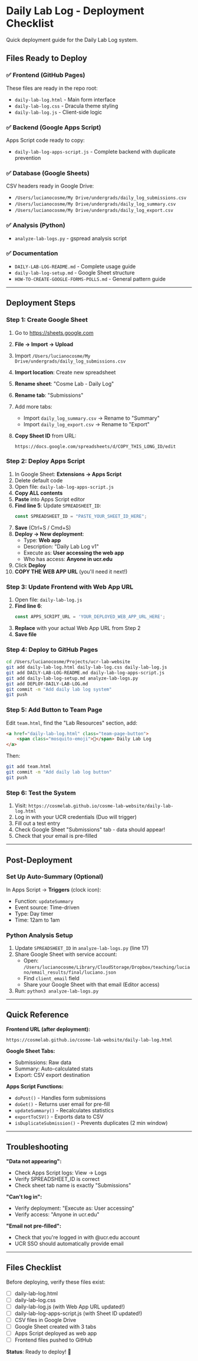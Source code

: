 # Daily Lab Log - Deployment Checklist

Quick deployment guide for the Daily Lab Log system.

## Files Ready to Deploy

### ✅ Frontend (GitHub Pages)
These files are ready in the repo root:
- `daily-lab-log.html` - Main form interface
- `daily-lab-log.css` - Dracula theme styling
- `daily-lab-log.js` - Client-side logic

### ✅ Backend (Google Apps Script)
Apps Script code ready to copy:
- `daily-lab-log-apps-script.js` - Complete backend with duplicate prevention

### ✅ Database (Google Sheets)
CSV headers ready in Google Drive:
- `/Users/lucianocosme/My Drive/undergrads/daily_log_submissions.csv`
- `/Users/lucianocosme/My Drive/undergrads/daily_log_summary.csv`
- `/Users/lucianocosme/My Drive/undergrads/daily_log_export.csv`

### ✅ Analysis (Python)
- `analyze-lab-logs.py` - gspread analysis script

### ✅ Documentation
- `DAILY-LAB-LOG-README.md` - Complete usage guide
- `daily-lab-log-setup.md` - Google Sheet structure
- `HOW-TO-CREATE-GOOGLE-FORMS-POLLS.md` - General pattern guide

---

## Deployment Steps

### Step 1: Create Google Sheet

1. Go to https://sheets.google.com
2. **File → Import → Upload**
3. Import `/Users/lucianocosme/My Drive/undergrads/daily_log_submissions.csv`
4. **Import location**: Create new spreadsheet
5. **Rename sheet**: "Cosme Lab - Daily Log"
6. **Rename tab**: "Submissions"

7. Add more tabs:
   - Import `daily_log_summary.csv` → Rename to "Summary"
   - Import `daily_log_export.csv` → Rename to "Export"

8. **Copy Sheet ID** from URL:
   ```
   https://docs.google.com/spreadsheets/d/COPY_THIS_LONG_ID/edit
   ```

### Step 2: Deploy Apps Script

1. In Google Sheet: **Extensions → Apps Script**
2. Delete default code
3. Open file: `daily-lab-log-apps-script.js`
4. **Copy ALL contents**
5. **Paste** into Apps Script editor
6. **Find line 5**: Update `SPREADSHEET_ID`:
   ```javascript
   const SPREADSHEET_ID = "PASTE_YOUR_SHEET_ID_HERE";
   ```
7. **Save** (Ctrl+S / Cmd+S)
8. **Deploy → New deployment**:
   - Type: **Web app**
   - Description: "Daily Lab Log v1"
   - Execute as: **User accessing the web app**
   - Who has access: **Anyone in ucr.edu**
9. Click **Deploy**
10. **COPY THE WEB APP URL** (you'll need it next!)

### Step 3: Update Frontend with Web App URL

1. Open file: `daily-lab-log.js`
2. **Find line 6**:
   ```javascript
   const APPS_SCRIPT_URL = 'YOUR_DEPLOYED_WEB_APP_URL_HERE';
   ```
3. **Replace** with your actual Web App URL from Step 2
4. **Save file**

### Step 4: Deploy to GitHub Pages

```bash
cd /Users/lucianocosme/Projects/ucr-lab-website
git add daily-lab-log.html daily-lab-log.css daily-lab-log.js
git add DAILY-LAB-LOG-README.md daily-lab-log-apps-script.js
git add daily-lab-log-setup.md analyze-lab-logs.py
git add DEPLOY-DAILY-LAB-LOG.md
git commit -m "Add daily lab log system"
git push
```

### Step 5: Add Button to Team Page

Edit `team.html`, find the "Lab Resources" section, add:

```html
<a href="daily-lab-log.html" class="team-page-button">
    <span class="mosquito-emoji">🦟</span> Daily Lab Log
</a>
```

Then:
```bash
git add team.html
git commit -m "Add daily lab log button"
git push
```

### Step 6: Test the System

1. Visit: `https://cosmelab.github.io/cosme-lab-website/daily-lab-log.html`
2. Log in with your UCR credentials (Duo will trigger)
3. Fill out a test entry
4. Check Google Sheet "Submissions" tab - data should appear!
5. Check that your email is pre-filled

---

## Post-Deployment

### Set Up Auto-Summary (Optional)

In Apps Script → **Triggers** (clock icon):
- Function: `updateSummary`
- Event source: Time-driven
- Type: Day timer
- Time: 12am to 1am

### Python Analysis Setup

1. Update `SPREADSHEET_ID` in `analyze-lab-logs.py` (line 17)
2. Share Google Sheet with service account:
   - Open: `/Users/lucianocosme/Library/CloudStorage/Dropbox/teaching/luciano/email_results/final/luciano.json`
   - Find `client_email` field
   - Share your Google Sheet with that email (Editor access)
3. Run: `python3 analyze-lab-logs.py`

---

## Quick Reference

**Frontend URL (after deployment):**
```
https://cosmelab.github.io/cosme-lab-website/daily-lab-log.html
```

**Google Sheet Tabs:**
- Submissions: Raw data
- Summary: Auto-calculated stats
- Export: CSV export destination

**Apps Script Functions:**
- `doPost()` - Handles form submissions
- `doGet()` - Returns user email for pre-fill
- `updateSummary()` - Recalculates statistics
- `exportToCSV()` - Exports data to CSV
- `isDuplicateSubmission()` - Prevents duplicates (2 min window)

---

## Troubleshooting

**"Data not appearing":**
- Check Apps Script logs: View → Logs
- Verify SPREADSHEET_ID is correct
- Check sheet tab name is exactly "Submissions"

**"Can't log in":**
- Verify deployment: "Execute as: User accessing"
- Verify access: "Anyone in ucr.edu"

**"Email not pre-filled":**
- Check that you're logged in with @ucr.edu account
- UCR SSO should automatically provide email

---

## Files Checklist

Before deploying, verify these files exist:

- [ ] daily-lab-log.html
- [ ] daily-lab-log.css
- [ ] daily-lab-log.js (with Web App URL updated!)
- [ ] daily-lab-log-apps-script.js (with Sheet ID updated!)
- [ ] CSV files in Google Drive
- [ ] Google Sheet created with 3 tabs
- [ ] Apps Script deployed as web app
- [ ] Frontend files pushed to GitHub

**Status**: Ready to deploy! 🚀
